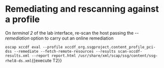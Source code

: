 # Remediating and rescanning against a profile

On *terminal 2* of the lab interface, re-scan the host passing the *--remediation* option to carry out an online remediation

`oscap xccdf eval --profile xccdf_org.ssgproject.content_profile_pci-dss --remediate --fetch-remote-resources --results scan-xccdf-results.xml --report report.html /usr/share/xml/scap/ssg/content/ssg-rhel8-ds.xml`{{execute T2}}

